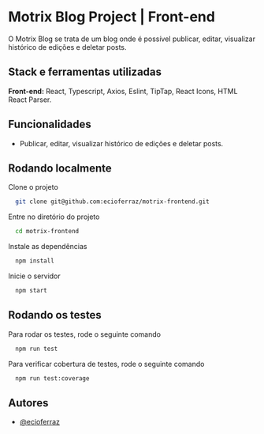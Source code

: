 
# Motrix Blog Project | Front-end

O Motrix Blog se trata de um blog onde é possível publicar, editar, visualizar histórico de edições e deletar posts.


## Stack e ferramentas utilizadas

**Front-end:** React, Typescript, Axios, Eslint, TipTap, React Icons, HTML React Parser.


## Funcionalidades

- Publicar, editar, visualizar histórico de edições e deletar posts.


## Rodando localmente

Clone o projeto

```bash
  git clone git@github.com:ecioferraz/motrix-frontend.git
```

Entre no diretório do projeto

```bash
  cd motrix-frontend
```

Instale as dependências

```bash
  npm install
```

Inicie o servidor

```bash
  npm start
```


## Rodando os testes

Para rodar os testes, rode o seguinte comando

```bash
  npm run test
```

Para verificar cobertura de testes, rode o seguinte comando

```bash
  npm run test:coverage
```


## Autores

- [@ecioferraz](https://www.github.com/ecioferraz)

